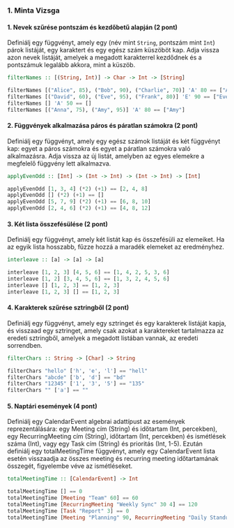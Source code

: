 ### 1. Minta Vizsga

#### 1. Nevek szűrése pontszám és kezdőbetű alapján (2 pont)

Definiálj egy függvényt, amely egy (név mint `String`, pontszám mint `Int`) párok listáját, egy karaktert és egy egész szám küszöböt kap. Adja vissza azon nevek listáját, amelyek a megadott karakterrel kezdődnek és a pontszámuk legalább akkora, mint a küszöb.

```haskell
filterNames :: [(String, Int)] -> Char -> Int -> [String]
```

```haskell
filterNames [("Alice", 85), ("Bob", 90), ("Charlie", 70)] 'A' 80 == ["Alice"]
filterNames [("David", 60), ("Eve", 95), ("Frank", 80)] 'E' 90 == ["Eve"]
filterNames [] 'A' 50 == []
filterNames [("Anna", 75), ("Amy", 95)] 'A' 80 == ["Amy"]
```

#### 2. Függvények alkalmazása páros és páratlan számokra (2 pont)

Definiálj egy függvényt, amely egy egész számok listáját és két függvényt kap: egyet a páros számokra és egyet a páratlan számokra való alkalmazásra. Adja vissza az új listát, amelyben az egyes elemekre a megfelelő függvény lett alkalmazva.

```haskell
applyEvenOdd :: [Int] -> (Int -> Int) -> (Int -> Int) -> [Int]
```

```haskell
applyEvenOdd [1, 3, 4] (*2) (+1) == [2, 4, 8]
applyEvenOdd [] (*2) (+1) == []
applyEvenOdd [5, 7, 9] (*2) (+1) == [6, 8, 10]
applyEvenOdd [2, 4, 6] (*2) (+1) == [4, 8, 12]
```

#### 3. Két lista összefésülése (2 pont)

Definiálj egy függvényt, amely két listát kap és összefésüli az elemeiket. Ha az egyik lista hosszabb, fűzze hozzá a maradék elemeket az eredményhez.

```haskell
interleave :: [a] -> [a] -> [a]
```

```haskell
interleave [1, 2, 3] [4, 5, 6] == [1, 4, 2, 5, 3, 6]
interleave [1, 2] [3, 4, 5, 6] == [1, 3, 2, 4, 5, 6]
interleave [] [1, 2, 3] == [1, 2, 3]
interleave [1, 2, 3] [] == [1, 2, 3]
```

#### 4. Karakterek szűrése sztringből (2 pont)

Definiálj egy függvényt, amely egy sztringet és egy karakterek listáját kapja, és visszaad egy sztringet, amely csak azokat a karaktereket tartalmazza az eredeti sztringből, amelyek a megadott listában vannak, az eredeti sorrendben.

```haskell
filterChars :: String -> [Char] -> String
```

```haskell
filterChars "hello" ['h', 'e', 'l'] == "hell"
filterChars "abcde" ['b', 'd'] == "bd"
filterChars "12345" ['1', '3', '5'] == "135"
filterChars "" ['a'] == ""
```

#### 5. Naptári események (4 pont)

Definiálj egy CalendarEvent algebrai adattípust az események reprezentálására: egy Meeting cím (String) és időtartam (Int, percekben), egy RecurringMeeting cím (String), időtartam (Int, percekben) és ismétlések száma (Int), vagy egy Task cím (String) és prioritás (Int, 1-5). Ezután definiálj egy totalMeetingTime függvényt, amely egy CalendarEvent lista esetén visszaadja az összes meeting és recurring meeting időtartamának összegét, figyelembe véve az ismétléseket.

```haskell
totalMeetingTime :: [CalendarEvent] -> Int
```

```haskell
totalMeetingTime [] == 0
totalMeetingTime [Meeting "Team" 60] == 60
totalMeetingTime [RecurringMeeting "Weekly Sync" 30 4] == 120
totalMeetingTime [Task "Report" 3] == 0
totalMeetingTime [Meeting "Planning" 90, RecurringMeeting "Daily Standup" 15 5, Task "Email" 2] == 165
```
